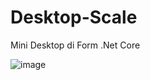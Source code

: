 # Desktop-Scale
Mini Desktop di Form .Net Core

![image](https://user-images.githubusercontent.com/25252410/212123335-5f5d34cd-716c-4417-ac47-d6870642c502.png)
